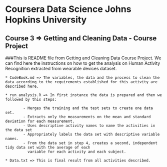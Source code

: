 #   Coursera Data Science Johns Hopkins University

## Course 3 => Getting and Cleaning Data - Course Project

###This is README file from Getting and Cleaning Data Course Project. We can find here the instructions on how to get the analysis on Human Activity Recognition extracted from wearable devices dataset.


    * CodeBook.md => The variables, the data and the process to clean the data according to the requirements established for this activity are described here.
    
    * run_analysis.R => In first instance the data is prepared and then we followed by this steps:
            
            - Merges the training and the test sets to create one data set.
            - Extracts only the measurements on the mean and standard deviation for each measurement.
            - Uses descriptive activity names to name the activities in the data set
            - Appropriately labels the data set with descriptive variable names.
            - From the data set in step 4, creates a second, independent tidy data set with the average of each 
              variable for each activity and each subject.

    * Data.txt => This is final result from all activities described.


